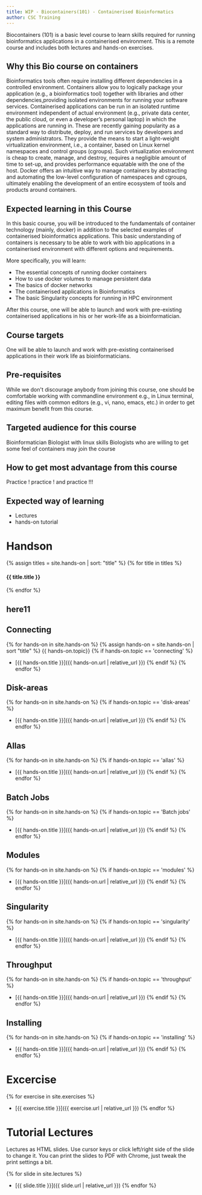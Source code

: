 ```yaml
---
title: WIP - Biocontainers(101) - Containerised Bioinformatics
author: CSC Training
---
```


Biocontainers (101) is a basic level course to learn skills required for running bioinformatics applications in a containerised environment. This is a remote course and includes both lectures and hands-on exercises.

## Why this Bio course on containers

Bioinformatics tools often require installing different dependencies in a controlled environment. Containers allow you to logically package your application (e.g., a bioinformatics tool) together with libraries and other dependencies,providing isolated environments for running your software services. Containerised applications can be run in an isolated runtime environment independent of actual environment (e.g., private data center, the public cloud, or even a developer’s personal laptop) in which the applications are running in. These are recently gaining popularity as a standard way to distribute, deploy, and run services by developers and system administrators. They provide the means to start a light-weight virtualization environment, i.e., a container, based on Linux kernel namespaces and control groups (cgroups). Such virtualization environment is cheap to create, manage, and destroy, requires a negligible amount of time to set-up, and provides performance equatable with the one of the host. Docker offers an intuitive way to manage containers by abstracting and automating the low-level configuration of namespaces and cgroups, ultimately enabling the development of an entire ecosystem of tools and products around containers.


## Expected learning in this Course

In this basic course, you will be introduced to the fundamentals of container technology (mainly, docker) in addition to the selected examples of containerised bioinformatics applications. This basic understanding of containers is necessary to be able to work with bio applications in a containerised environment with different options and requirements.

More specifically, you will learn:

- The essential concepts of running docker containers
- How to use docker volumes to manage persistent data
- The basics of docker networks
- The containerised applications in Bioinformatics
- The basic Singularity concepts for running in HPC environment

After this course, one will be able to launch and work with pre-existing containerised applications in his or her work-life as a bioinformatician.


## Course targets

One will be able to launch and work with pre-existing containerised applications in their work life  as bioinformaticians.

## Pre-requisites

While we don't discourage anybody from joining this course, one should  be comfortable working with commandline environment e.g., in Linux terminal, editing files with common editors (e.g., vi, nano, emacs, etc.) in order to get maximum benefit from this course.

## Targeted audience for this course

Bioinformatician
Biologist with linux skills
Biologists who are willing to get some feel of containers may join the course


## How to get most advantage from this course

Practice ! practice ! and  practice !!!

## Expected way of learning

- Lectures
- hands-on tutorial


# Handson

{% assign titles = site.hands-on |  sort: "title" %}
{% for title in titles %}
  <h4>{{ title.title }}</h4>
{% endfor %}

## here11

## Connecting
{% for hands-on in site.hands-on %}
{% assign hands-on = site.hands-on  | sort "title" %}
{{ hands-on.topic}}
{% if hands-on.topic == 'connecting' %}
- [{{ hands-on.title }}]({{ hands-on.url | relative_url }})
{% endif %}
{% endfor %}

## Disk-areas
{% for hands-on in site.hands-on %}
{% if hands-on.topic == 'disk-areas' %}
- [{{ hands-on.title }}]({{ hands-on.url | relative_url }})
{% endif %}
{% endfor %}


## Allas
{% for hands-on in site.hands-on %}
{% if hands-on.topic == 'allas' %}
- [{{ hands-on.title }}]({{ hands-on.url | relative_url }})
{% endif %}
{% endfor %}


## Batch Jobs
{% for hands-on in site.hands-on %}
{% if hands-on.topic == 'Batch jobs' %}
- [{{ hands-on.title }}]({{ hands-on.url | relative_url }})
{% endif %}
{% endfor %}


## Modules
{% for hands-on in site.hands-on %}
{% if hands-on.topic == 'modules' %}
- [{{ hands-on.title }}]({{ hands-on.url | relative_url }})
{% endif %}
{% endfor %}

## Singularity
{% for hands-on in site.hands-on %}
{% if hands-on.topic == 'singularity' %}
- [{{ hands-on.title }}]({{ hands-on.url | relative_url }})
{% endif %}
{% endfor %}

## Throughput
{% for hands-on in site.hands-on %}
{% if hands-on.topic == 'throughput' %}
- [{{ hands-on.title }}]({{ hands-on.url | relative_url }})
{% endif %}
{% endfor %}


## Installing
{% for hands-on in site.hands-on %}
{% if hands-on.topic == 'installing' %}
- [{{ hands-on.title }}]({{ hands-on.url | relative_url }})
{% endif %}
{% endfor %}


# Excercise

{% for exercise in site.exercises %}
- [{{ exercise.title }}]({{ exercise.url | relative_url }})
{% endfor %}


# Tutorial Lectures

Lectures as HTML slides. Use cursor keys or click left/right side of
the slide to change it. You can print the slides to PDF with Chrome,
just tweak the print settings a bit.

{% for slide in site.lectures %}
- [{{ slide.title }}]({{ slide.url | relative_url }})
{% endfor %}
